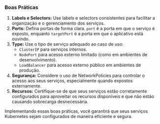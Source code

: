 ### Boas Práticas

1. **Labels e Selectors:** Use labels e selectors consistentes para facilitar a organização e o gerenciamento dos serviços.
2. **Ports:** Defina portas de forma clara. `port` é a porta em que o serviço é exposto, enquanto `targetPort` é a porta em que o aplicativo está ouvindo.
3. **Type:** Use o tipo de serviço adequado ao caso de uso:
   - `ClusterIP` para serviços internos.
   - `NodePort` para acesso externo limitado (como em ambientes de desenvolvimento).
   - `LoadBalancer` para acesso externo público em ambientes de produção.
4. **__Segurança__:** Considere o uso de NetworkPolicies para controlar o acesso aos seus serviços, especialmente quando expostos externamente.
5. **Recursos:** Certifique-se de que seus serviços estão corretamente configurados para aproveitar os recursos disponíveis e que não estão causando sobrecarga desnecessária.

Implementando essas boas práticas, você garantirá que seus serviços Kubernetes sejam configurados de maneira eficiente e segura.
